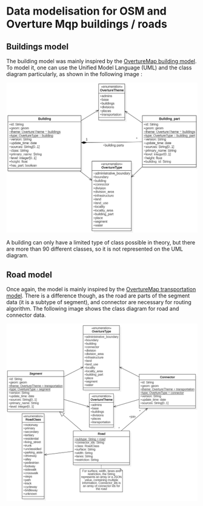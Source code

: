 # Data modelisation for OSM and Overture Mqp buildings / roads

## Buildings model

The building model was mainly inspired by the [OvertureMap building model](https://docs.overturemaps.org/schema/reference/buildings/building).
To model it, one can use the Unified Model Language (UML) and the class diagram particularly, as shown in the following image :

![Building model](./Images/Building_model.png)

A building can only have a limited type of class possible in theory, but there are more than 90 different classes, so it is not represented on the UML diagram.

## Road model

Once again, the model is mainly inspired by the [OvertureMap transportation model](https://docs.overturemaps.org/schema/reference/transportation/segment).
There is a difference though, as the road are parts of the segment data (it is a subtype of segment), and connector are necessary for routing algorithm.
The following image shows the class diagram for road and connector data.

![Road model](./Images/Road_model.png)